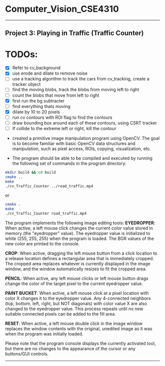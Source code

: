 # Computer_Vision_CSE4310

---

## Project 3: Playing in Traffic (Traffic Counter)

# TODOs:
- [x] Refer to cv_background
- [x] use erode and dilate to remove noise
- [ ] use a tracking algorithm to track the cars from cv_tracking, create a tracker object
- [ ] find the moving blobs, track the blobs from moving left to right
- [ ] count the blobs that move from left to right
- [x] first run the bg subtracter
- [ ] find everything thats moving
- [x] dilate by 10 to 20 pixels
- [ ] run cv contours with ROI flag to find the contours
- [ ] draw bounding box around each of those contours, using CSRT tracker
- [ ] If collide to the extreme left or right, kill the contour

- created a primitive image manipulation program using OpenCV. The goal is to become familiar with basic OpenCV data structures and manipulation, such as pixel access, ROIs, copying, visualization, etc.

- The program should be able to be compiled and executed by running the following set of commands in the program directory:

```bash
mkdir build && cd build
cmake ..
make
./cv_Traffic_Counter ../road_traffic.mp4
```
or
```bash
cmake .
make
./cv_Traffic_Counter road_traffic.mp4
```

The program implements the following image editing tools:
**EYEDROPPER**: When active, a left mouse click changes the current color value stored in memory (the "eyedropper" value). The eyedropper value is initialized to white (255, 255, 255) when the program is loaded. The BGR values of the new color are printed to the console.

**CROP**: When active, dragging the left mouse button from a click location to a release location defines a rectangular area that is immediately cropped. The cropped area replaces whatever is currently displayed in the image window, and the window automatically resizes to fit the cropped area.

**PENCIL**: When active, any left mouse clicks or left mouse button drags change the color of the target pixel to the current eyedropper value.

**PAINT BUCKET**: When active, a left mouse click at a pixel location with color X changes it to the eyedropper value. Any 4-connected neighbors (top, bottom, left, right, but NOT diagonals) with color value X are also changed to the eyedropper value. This process repeats until no new suitable connected pixels can be added to the fill area.

**RESET**: When active, a left mouse double click in the image window replaces the window contents with the original, unedited image as it was when the program was initially loaded.

Please note that the program console displays the currently activated tool, but there are no changes to the appearance of the cursor or any buttons/GUI controls.

---

